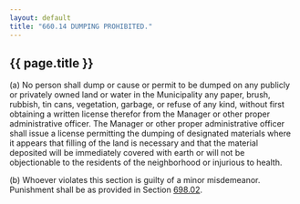 ```yaml
---
layout: default 
title: "660.14 DUMPING PROHIBITED."
---
```


{{ page.title }}
----------------

​(a) No person shall dump or cause or permit to be dumped on any
publicly or privately owned land or water in the Municipality any paper,
brush, rubbish, tin cans, vegetation, garbage, or refuse of any kind,
without first obtaining a written license therefor from the Manager or
other proper administrative officer. The Manager or other proper
administrative officer shall issue a license permitting the dumping of
designated materials where it appears that filling of the land is
necessary and that the material deposited will be immediately covered
with earth or will not be objectionable to the residents of the
neighborhood or injurious to health.

​(b) Whoever violates this section is guilty of a minor misdemeanor.
Punishment shall be as provided in Section [698.02](38e2f631.html).
